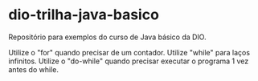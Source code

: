 # dio-trilha-java-basico
Repositório para exemplos do curso  de Java básico da DIO.

Utilize o "for" quando precisar de um contador.
Utilize "while" para laços infinitos.
Utilize o "do-while" quando precisar executar o programa 1 vez antes do while.
